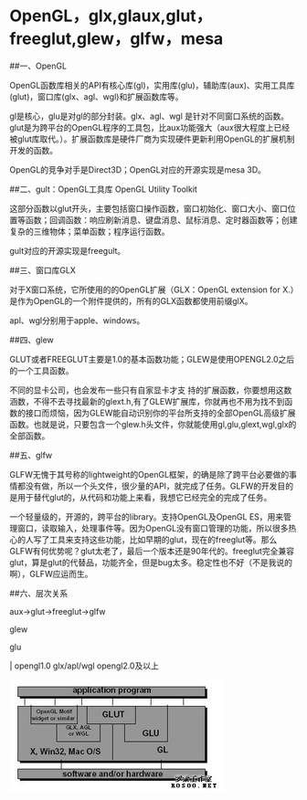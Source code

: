 # OpenGL，glx,glaux,glut，freeglut,glew，glfw，mesa


##一、OpenGL

OpenGL函数库相关的API有核心库(gl)，实用库(glu)，辅助库(aux)、实用工具库(glut)，窗口库(glx、agl、wgl)和扩展函数库等。

gl是核心，glu是对gl的部分封装。glx、agl、wgl 是针对不同窗口系统的函数。glut是为跨平台的OpenGL程序的工具包，比aux功能强大（aux很大程度上已经被glut库取代。）。扩展函数库是硬件厂商为实现硬件更新利用OpenGL的扩展机制开发的函数。

OpenGL的竞争对手是Direct3D；OpenGL对应的开源实现是mesa 3D。


##二、gult：OpenGL工具库 OpenGL Utility Toolkit

这部分函数以glut开头，主要包括窗口操作函数，窗口初始化、窗口大小、窗口位置等函数；回调函数：响应刷新消息、键盘消息、鼠标消息、定时器函数等；创建复杂的三维物体；菜单函数；程序运行函数。

gult对应的开源实现是freegult。

##三、窗口库GLX

对于X窗口系统，它所使用的的OpenGL扩展（GLX：OpenGL extension for X.）是作为OpenGL的一个附件提供的，所有的GLX函数都使用前缀glX。

apl、wgl分别用于apple、windows。

##四、glew

GLUT或者FREEGLUT主要是1.0的基本函数功能；GLEW是使用OPENGL2.0之后的一个工具函数。

不同的显卡公司，也会发布一些只有自家显卡才支 持的扩展函数，你要想用这数涵数，不得不去寻找最新的glext.h,有了GLEW扩展库，你就再也不用为找不到函数的接口而烦恼，因为GLEW能自动识别你的平台所支持的全部OpenGL高级扩展函数。也就是说，只要包含一个glew.h头文件，你就能使用gl,glu,glext,wgl,glx的全部函数。

##五、glfw

GLFW无愧于其号称的lightweight的OpenGL框架，的确是除了跨平台必要做的事情都没有做，所以一个头文件，很少量的API，就完成了任务。GLFW的开发目的是用于替代glut的，从代码和功能上来看，我想它已经完全的完成了任务。

一个轻量级的，开源的，跨平台的library。支持OpenGL及OpenGL ES，用来管理窗口，读取输入，处理事件等。因为OpenGL没有窗口管理的功能，所以很多热心的人写了工具来支持这些功能，比如早期的glut，现在的freeglut等。那么GLFW有何优势呢？glut太老了，最后一个版本还是90年代的。freeglut完全兼容glut，算是glut的代替品，功能齐全，但是bug太多。稳定性也不好（不是我说的啊），GLFW应运而生。

##六、层次关系

aux->glut->freeglut->glfw

glew

glu 

|
opengl1.0 glx/apl/wgl opengl2.0及以上

![](./images/20150117134719759)
